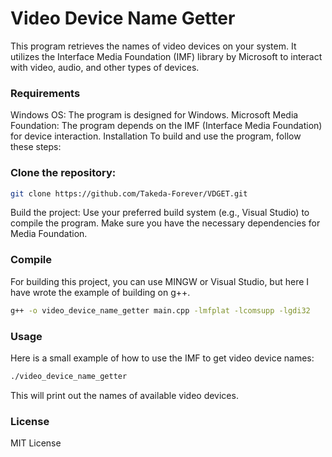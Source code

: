 # Video Device Name Getter
This program retrieves the names of video devices on your system. It utilizes the Interface Media Foundation (IMF) library by Microsoft to interact with video, audio, and other types of devices.

### Requirements
Windows OS: The program is designed for Windows.
Microsoft Media Foundation: The program depends on the IMF (Interface Media Foundation) for device interaction.
Installation
To build and use the program, follow these steps:

### Clone the repository:

```bash
git clone https://github.com/Takeda-Forever/VDGET.git
```
Build the project: Use your preferred build system (e.g., Visual Studio) to compile the program. Make sure you have the necessary dependencies for Media Foundation.

### Compile
For building this project, you can use MINGW or Visual Studio, but here I have wrote the example of building on g++.
```bash
g++ -o video_device_name_getter main.cpp -lmfplat -lcomsupp -lgdi32
```


### Usage
Here is a small example of how to use the IMF to get video device names:

```bash
./video_device_name_getter
```
This will print out the names of available video devices.

### License
MIT License
